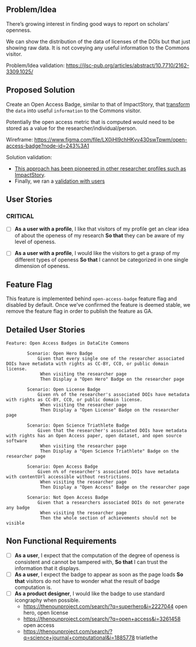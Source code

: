 ## Problem/Idea

There’s growing interest in finding good ways to report on scholars’ openness. 

We can show the distribution of the data of licenses of the DOIs but that just showing raw data. It is not coveying any useful information to the Commons visitor. 

Problem/Idea validation: https://jlsc-pub.org/articles/abstract/10.7710/2162-3309.1025/

## Proposed Solution 

Create an Open Access Badge, similar to that of ImpactStory, that [transform](https://danielmiessler.com/blog/difference-data-information-intelligence/) the `data` into useful `information` to the Commons visitor. 

Potentially the open access metric that is computed would need to be stored as a value for the researcher/individual/person.

Wireframe: https://www.figma.com/file/LX0jHl9chHKvv430swTpwm/open-access-badge?node-id=243%3A1


Solution validation: 

- [This approach has been pioneered in other researcher profiles such as ImpactStory](https://blog.ourresearch.org/what-level-of-open-access-scholar-are-you/).
- Finally, we ran a [validation with users](https://docs.google.com/forms/d/1p3DnS796Se1IFE3rwx_f3VX7GQo1PCKpVTMbxsALR1U/edit#responses)


## User Stories

### CRITICAL
- [ ] **As a user with a profile**, I like that visitors of my profile get an clear idea of about the openess of my research **So that** they can be aware of my level of openess.
- [ ] **As a user with a profile**, I would like the visitors to get a grasp of my different types of openess **So that** I cannot be categorized in one single dimension of openess.


## Feature Flag

This feature is implemented behind `open-access-badge` feature flag and disabled by default.
Once we've confirmed the feature is deemed stable, we remove the feature flag in order to publish the feature as GA.
<!-- Read more [Feature flags in development of GitLab](https://docs.gitlab.com/ee/development/feature_flags/) -->

## Detailed User Stories

```cucumber
Feature: Open Access Badges in DataCite Commons

        Scenario: Open Hero Badge
            Given that every single one of the researcher associated DOIs have metadata with rights as CC-BY, CC0, or public domain license.
             When visiting the researcher page
             Then Display a "Open Hero" Badge on the researcher page

        Scenario: Open License Badge
            Given n% of the researcher's associated DOIs have metadata with rights as CC-BY, CC0, or public domain license.
             When visiting the researcher page
             Then Display a "Open License" Badge on the researcher page

        Scenario: Open Science Triathlete Badge
            Given that the researcher's associated DOIs have metadata with rights has an Open Access paper, open dataset, and open source software
             When visiting the researcher page
             Then Display a "Open Science Triathlete" Badge on the researcher page

        Scenario: Open Access Badge
            Given n% of researcher's associated DOIs have metadata with contentUrl accessible without restrictions.
             When visiting the researcher page
             Then Display a "Open Access" Badge on the researcher page

        Scenario: Not Open Access Badge
            Given that a researchers associated DOIs do not generate any badge
             When visiting the researcher page
             Then the whole section of achievements should not be visible

```



## Non Functional Requirements

- [ ] **As a user**, I expect that the computation of the degree of openess is consistent and cannot be tampered with, **So that** I can trust the information that it displays.
- [ ] **As a user**, I expect the badge to appear as soon as the page loads **So that** visitors do not have to wonder what the result of badge computation is.
- [ ] **As a product designer**, I would like the badge to use standard icongraphy when possible.
  - https://thenounproject.com/search/?q=superhero&i=2227044 open hero, open license
  - https://thenounproject.com/search/?q=open+access&i=3261458 open access
  - https://thenounproject.com/search/?q=science+journal+computational&i=1885778 triatlethe



